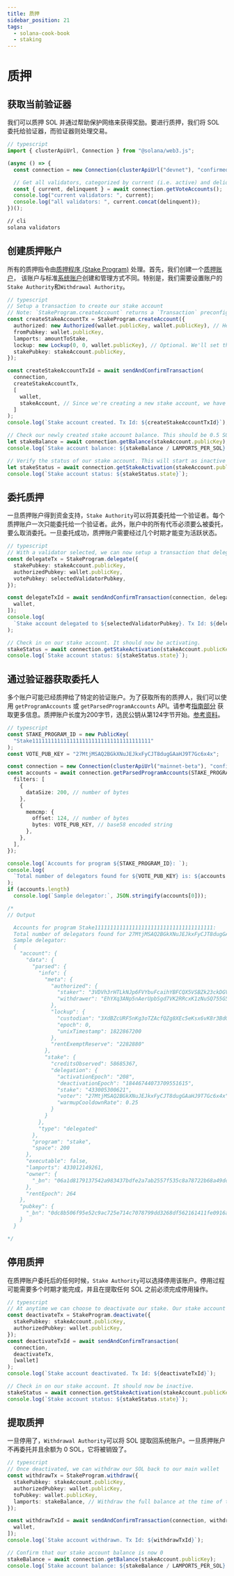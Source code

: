 ```yaml
---
title: 质押
sidebar_position: 21
tags:
  - solana-cook-book
  - staking
---
```


# 质押

## 获取当前验证器

我们可以质押 SOL 并通过帮助保护网络来获得奖励。要进行质押，我们将 SOL 委托给验证器，而验证器则处理交易。


```typescript
// typescript
import { clusterApiUrl, Connection } from "@solana/web3.js";

(async () => {
  const connection = new Connection(clusterApiUrl("devnet"), "confirmed");

  // Get all validators, categorized by current (i.e. active) and deliquent (i.e. inactive)
  const { current, delinquent } = await connection.getVoteAccounts();
  console.log("current validators: ", current);
  console.log("all validators: ", current.concat(delinquent));
})();
```


```bash
// cli
solana validators
```

## 创建质押账户

所有的质押指令由[质押程序 (Stake Program)](https://docs.solana.com/developing/runtime-facilities/programs#stake-program) 处理。首先，我们创建一个[质押账户](https://docs.solana.com/staking/stake-accounts)， 该账户与标准[系统账户](accounts.md#create-a-system-account)创建和管理方式不同。特别是，我们需要设置账户的`Stake Authority`和`Withdrawal Authority`。


```typescript
// typescript
// Setup a transaction to create our stake account
// Note: `StakeProgram.createAccount` returns a `Transaction` preconfigured with the necessary `TransactionInstruction`s
const createStakeAccountTx = StakeProgram.createAccount({
  authorized: new Authorized(wallet.publicKey, wallet.publicKey), // Here we set two authorities: Stake Authority and Withdrawal Authority. Both are set to our wallet.
  fromPubkey: wallet.publicKey,
  lamports: amountToStake,
  lockup: new Lockup(0, 0, wallet.publicKey), // Optional. We'll set this to 0 for demonstration purposes.
  stakePubkey: stakeAccount.publicKey,
});

const createStakeAccountTxId = await sendAndConfirmTransaction(
  connection,
  createStakeAccountTx,
  [
    wallet,
    stakeAccount, // Since we're creating a new stake account, we have that account sign as well
  ]
);
console.log(`Stake account created. Tx Id: ${createStakeAccountTxId}`);

// Check our newly created stake account balance. This should be 0.5 SOL.
let stakeBalance = await connection.getBalance(stakeAccount.publicKey);
console.log(`Stake account balance: ${stakeBalance / LAMPORTS_PER_SOL} SOL`);

// Verify the status of our stake account. This will start as inactive and will take some time to activate.
let stakeStatus = await connection.getStakeActivation(stakeAccount.publicKey);
console.log(`Stake account status: ${stakeStatus.state}`);

```


## 委托质押

一旦质押账户得到资金支持，`Stake Authority`可以将其委托给一个验证者。每个质押账户一次只能委托给一个验证者。此外，账户中的所有代币必须要么被委托，要么取消委托。一旦委托成功，质押账户需要经过几个时期才能变为活跃状态。


```typescript
// typescript
// With a validator selected, we can now setup a transaction that delegates our stake to their vote account.
const delegateTx = StakeProgram.delegate({
  stakePubkey: stakeAccount.publicKey,
  authorizedPubkey: wallet.publicKey,
  votePubkey: selectedValidatorPubkey,
});

const delegateTxId = await sendAndConfirmTransaction(connection, delegateTx, [
  wallet,
]);
console.log(
  `Stake account delegated to ${selectedValidatorPubkey}. Tx Id: ${delegateTxId}`
);

// Check in on our stake account. It should now be activating.
stakeStatus = await connection.getStakeActivation(stakeAccount.publicKey);
console.log(`Stake account status: ${stakeStatus.state}`);

```

## 通过验证器获取委托人

多个账户可能已经质押给了特定的验证账户。为了获取所有的质押人，我们可以使用 `getProgramAccounts` 或 `getParsedProgramAccounts` API。请参考[指南部分](../guides/get-program-accounts.md) 获取更多信息。质押账户长度为200字节，选民公钥从第124字节开始。[参考资料](https://github.com/solana-labs/solana/blob/e960634909a9617fb98d5d836c9c4c5e0d9d59cc/sdk/program/src/stake/state.rs)。


```typescript
// typescript
const STAKE_PROGRAM_ID = new PublicKey(
  "Stake11111111111111111111111111111111111111"
);
const VOTE_PUB_KEY = "27MtjMSAQ2BGkXNuJEJkxFyCJT8dugGAaHJ9T7Gc6x4x";

const connection = new Connection(clusterApiUrl("mainnet-beta"), "confirmed");
const accounts = await connection.getParsedProgramAccounts(STAKE_PROGRAM_ID, {
  filters: [
    {
      dataSize: 200, // number of bytes
    },
    {
      memcmp: {
        offset: 124, // number of bytes
        bytes: VOTE_PUB_KEY, // base58 encoded string
      },
    },
  ],
});

console.log(`Accounts for program ${STAKE_PROGRAM_ID}: `);
console.log(
  `Total number of delegators found for ${VOTE_PUB_KEY} is: ${accounts.length}`
);
if (accounts.length)
  console.log(`Sample delegator:`, JSON.stringify(accounts[0]));

/*
// Output

  Accounts for program Stake11111111111111111111111111111111111111:
  Total number of delegators found for 27MtjMSAQ2BGkXNuJEJkxFyCJT8dugGAaHJ9T7Gc6x4x is: 184
  Sample delegator:
  {
    "account": {
      "data": {
        "parsed": {
          "info": {
            "meta": {
              "authorized": {
                "staker": "3VDVh3rHTLkNJp6FVYbuFcaihYBFCQX5VSBZk23ckDGV",
                "withdrawer": "EhYXq3ANp5nAerUpbSgd7VK2RRcxK1zNuSQ755G5Mtxx"
              },
              "lockup": {
                "custodian": "3XdBZcURF5nKg3oTZAcfQZg8XEc5eKsx6vK8r3BdGGxg",
                "epoch": 0,
                "unixTimestamp": 1822867200
              },
              "rentExemptReserve": "2282880"
            },
            "stake": {
              "creditsObserved": 58685367,
              "delegation": {
                "activationEpoch": "208",
                "deactivationEpoch": "18446744073709551615",
                "stake": "433005300621",
                "voter": "27MtjMSAQ2BGkXNuJEJkxFyCJT8dugGAaHJ9T7Gc6x4x",
                "warmupCooldownRate": 0.25
              }
            }
          },
          "type": "delegated"
        },
        "program": "stake",
        "space": 200
      },
      "executable": false,
      "lamports": 433012149261,
      "owner": {
        "_bn": "06a1d8179137542a983437bdfe2a7ab2557f535c8a78722b68a49dc000000000"
      },
      "rentEpoch": 264
    },
    "pubkey": {
      "_bn": "0dc8b506f95e52c9ac725e714c7078799dd3268df562161411fe0916a4dc0a43"
    }
  }

*/

```

## 停用质押

在质押账户委托后的任何时候，`Stake Authority`可以选择停用该账户。停用过程可能需要多个时期才能完成，并且在提取任何 SOL 之前必须完成停用操作。


```typescript
// typescript
// At anytime we can choose to deactivate our stake. Our stake account must be inactive before we can withdraw funds.
const deactivateTx = StakeProgram.deactivate({
  stakePubkey: stakeAccount.publicKey,
  authorizedPubkey: wallet.publicKey,
});
const deactivateTxId = await sendAndConfirmTransaction(
  connection,
  deactivateTx,
  [wallet]
);
console.log(`Stake account deactivated. Tx Id: ${deactivateTxId}`);

// Check in on our stake account. It should now be inactive.
stakeStatus = await connection.getStakeActivation(stakeAccount.publicKey);
console.log(`Stake account status: ${stakeStatus.state}`);

```



## 提取质押

一旦停用了，`Withdrawal Authority`可以将 SOL 提取回系统账户。一旦质押账户不再委托并且余额为 0 SOL，它将被销毁了。


```typescript
// typescript
// Once deactivated, we can withdraw our SOL back to our main wallet
const withdrawTx = StakeProgram.withdraw({
  stakePubkey: stakeAccount.publicKey,
  authorizedPubkey: wallet.publicKey,
  toPubkey: wallet.publicKey,
  lamports: stakeBalance, // Withdraw the full balance at the time of the transaction
});

const withdrawTxId = await sendAndConfirmTransaction(connection, withdrawTx, [
  wallet,
]);
console.log(`Stake account withdrawn. Tx Id: ${withdrawTxId}`);

// Confirm that our stake account balance is now 0
stakeBalance = await connection.getBalance(stakeAccount.publicKey);
console.log(`Stake account balance: ${stakeBalance / LAMPORTS_PER_SOL} SOL`);

```
